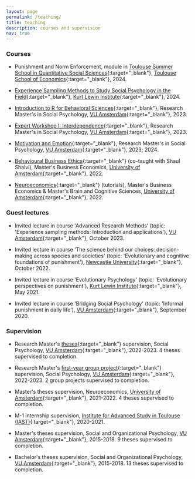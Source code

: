 ```yaml
---
layout: page
permalink: /teaching/
title: teaching
description: courses and supervision
nav: true
---
```


### Courses

- Punishment and Norm Enforcement, module in [Toulouse Summer School in Quantitative Social Sciences](https://www.tse-fr.eu/toulouse-summer-school-quantitative-social-sciences){:target="\_blank"}, [Toulouse School of Economics](https://www.tse-fr.eu/){:target="\_blank"}, 2024.

- [Experience Sampling Methods to Study Social Psychology in the Field](https://kli.fss.uu.nl/courses/166){:target="\_blank"}, [Kurt Lewin Institute](https://kurtlewininstituut.nl/){:target="\_blank"}, 2024.

- [Introduction to R for Behavioral Sciences](https://studiegids.vu.nl/en/Master/2023-2024/rm-social-psychology/P_MINRBS#/){:target="\_blank"}, Research Master's in Social Psychology, [VU Amsterdam](https://vu.nl/en/education/master/social-psychology-research){:target="\_blank"}, 2023.

- [Expert Workshop I: Interdependence](https://studiegids.vu.nl/en/Master/2022-2023/rm-social-psychology/P_MEXPWRK_1#/){:target="\_blank"}, Research Master's in Social Psychology, [VU Amsterdam](https://vu.nl/en/education/master/social-psychology-research){:target="\_blank"}, 2023.

- [Motivation and Emotion](https://studiegids.vu.nl/en/courses/2023-2024/P_MMOTEMO#/){:target="\_blank"}, Research Master's in Social Psychology, [VU Amsterdam](https://vu.nl/en/education/master/social-psychology-research){:target="\_blank"}, 2023; 2024.

- [Behavioural Business Ethics](https://studiegids.uva.nl/xmlpages/page/2021-2022/zoek-vak/vak/92750){:target="\_blank"} (co-taught with Shaul Shalvi), Master's Business Economics,  [University of Amsterdam](https://www.uva.nl/en/about-the-uva/organisation/faculties/faculty-of-economics-and-business/faculty-of-economics-and-business.html){:target="\_blank"}, 2022.

- [Neuroeconomics](https://studiegids.uva.nl/xmlpages/page/2021-2022/zoek-vak/vak/92888){:target="\_blank"} (tutorials), Master's Business Economics & Master's Brain and Cognitive Sciences, [University of Amsterdam](https://www.uva.nl/en/about-the-uva/organisation/faculties/faculty-of-economics-and-business/faculty-of-economics-and-business.html){:target="\_blank"}, 2022.

### Guest lectures

- Invited lecture in course 'Advanced Research Methods' (topic: 'Experience sampling methods: Introduction and applications'), [VU Amsterdam](https://studiegids.vu.nl/en/Master/2023-2024/rm-social-psychology/P_MADVRES#/){:target="\_blank"}, October 2023.

- Invited lecture in course 'The science behind our choices: decision-making across species and societies' (topic: 'Evolutionary and cognitive foundations of punishment'), [Newcastle University](https://www.ncl.ac.uk/psychology/){:target="\_blank"}, October 2022.

- Invited lecture in course 'Evolutionary Psychology' (topic: 'Evolutionary perspectives on punishment'), [Kurt Lewin Institute](https://kurtlewininstituut.nl/){:target="\_blank"}, May 2021.

- Invited lecture in course 'Bridging Social Psychology' (topic: 'Informal punishment in daily life'), [VU Amsterdam](https://studiegids.vu.nl/en/Master/2023-2024/rm-social-psychology/P_MBRIDGI#/){:target="\_blank"}, September 2020.

### Supervision

- Research Master's [theses](https://studiegids.vu.nl/en/Master/2022-2023/rm-social-psychology/P_MRMTHESSP#/){:target="\_blank"} supervision, Social Psychology, [VU Amsterdam](https://vu.nl/en/about-vu/faculties/faculty-of-behavioural-and-movement-sciences/departments/experimental-and-applied-psychology){:target="\_blank"}, 2022-2023. 4 theses supervised to completion.

- Research Master's [first-year group project](https://studiegids.vu.nl/en/Master/2022-2023/rm-social-psychology/P_MRESPRJ_1#/){:target="\_blank"} supervision, Social Psychology, [VU Amsterdam](https://vu.nl/en/about-vu/faculties/faculty-of-behavioural-and-movement-sciences/departments/experimental-and-applied-psychology){:target="\_blank"}, 2022-2023. 2 group projects supervised to completion.

- Master's theses supervision, Neuroeconomics, [University of Amsterdam](https://www.uva.nl/en/about-the-uva/organisation/faculties/faculty-of-economics-and-business/faculty-of-economics-and-business.html){:target="\_blank"}, 2021-2022.
4 theses supervised to completion.

- M-1 internship supervision, [Institute for Advanced Study in Toulouse (IAST)](https://www.iast.fr/){:target="\_blank"}, 2020-2021.

- Master's theses supervision, Social and Organizational Psychology, [VU Amsterdam](https://vu.nl/en/about-vu/faculties/faculty-of-behavioural-and-movement-sciences/departments/experimental-and-applied-psychology){:target="\_blank"}, 2015-2018.
9 theses supervised to completion.

- Bachelor's theses supervision, Social and Organizational Psychology, [VU Amsterdam](https://vu.nl/en/about-vu/faculties/faculty-of-behavioural-and-movement-sciences/departments/experimental-and-applied-psychology){:target="\_blank"}, 2015-2018.
13 theses supervised to completion.

<!--For now, this page is assumed to be a static description of your courses. You can convert it to a collection similar to `_projects/` so that you can have a dedicated page for each course.

Organize your courses by years, topics, or universities, however you like!-->
